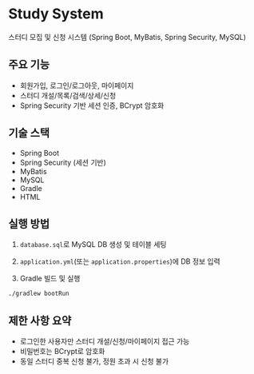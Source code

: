 # Study System

스터디 모집 및 신청 시스템 (Spring Boot, MyBatis, Spring Security, MySQL)

## 주요 기능
- 회원가입, 로그인/로그아웃, 마이페이지
- 스터디 개설/목록/검색/상세/신청
- Spring Security 기반 세션 인증, BCrypt 암호화

## 기술 스택
- Spring Boot
- Spring Security (세션 기반)
- MyBatis
- MySQL
- Gradle
- HTML

## 실행 방법
1. `database.sql`로 MySQL DB 생성 및 테이블 세팅
2. `application.yml`(또는 `application.properties`)에 DB 정보 입력 

3. Gradle 빌드 및 실행

```bash
./gradlew bootRun
```

## 제한 사항 요약
- 로그인한 사용자만 스터디 개설/신청/마이페이지 접근 가능
- 비밀번호는 BCrypt로 암호화
- 동일 스터디 중복 신청 불가, 정원 초과 시 신청 불가 
